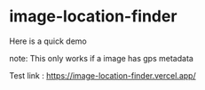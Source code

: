 ﻿# image-location-finder

Here is a quick demo

note: This only works if a image has gps metadata



Test link : https://image-location-finder.vercel.app/
